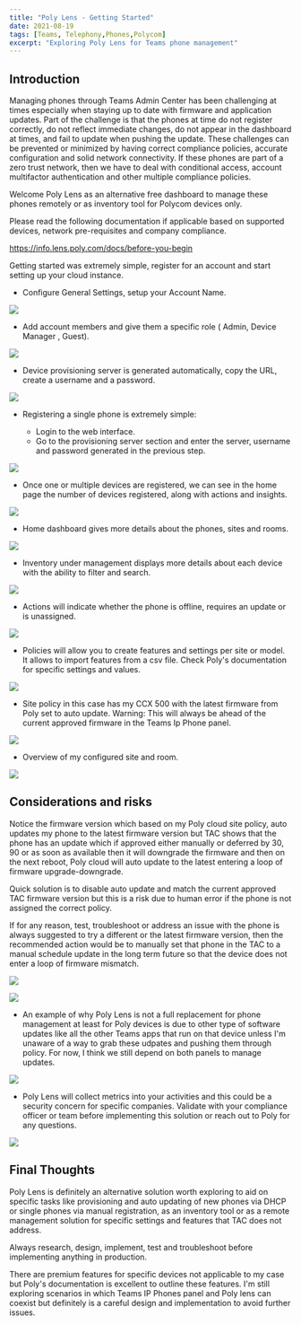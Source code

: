 ```yaml
---
title: "Poly Lens - Getting Started"
date: 2021-08-19
tags: [Teams, Telephony,Phones,Polycom]
excerpt: "Exploring Poly Lens for Teams phone management"
---
```


## Introduction

Managing phones through Teams Admin Center has been challenging at times especially when staying up to date with firmware and application updates. Part of the challenge is that the phones at time do not register correctly, do not reflect immediate changes, do not appear in the dashboard at times, and fail to update when pushing the update. These challenges can be prevented or minimized by having correct compliance policies, accurate configuration and solid network connectivity. If these phones are part of a zero trust network, then we have to deal with conditional access, account multifactor authentication and other multiple compliance policies.

Welcome Poly Lens as an alternative free dashboard to manage these phones remotely or as inventory tool for Polycom devices only.

Please read the following documentation if applicable based on supported devices, network pre-requisites and company compliance.

<https://info.lens.poly.com/docs/before-you-begin>

Getting started was extremely simple, register for an account and start setting up your cloud instance.

- Configure General Settings, setup your Account Name.

![](images/PolyLens01_GeneralSettings.png)

- Add account members and give them a specific role ( Admin, Device Manager , Guest).

![](images/PolyLens02_AccountMembers.png)

- Device provisioning server is generated automatically, copy the URL, create a username and a password.

![](images/PolyLens03_DeviceProvisioning.png)

- Registering a single phone is extremely simple:

  - Login to the web interface.
  - Go to the provisioning server section and enter the server, username and password generated in the previous step.

![](images/PolyLens03a_DeviceProvisioning.png)

- Once one or multiple devices are registered, we can see in the home page the number of devices registered, along with actions and insights.

![](images/PolyLens05_Home.png)

- Home dashboard gives more details about the phones, sites and rooms.

![](images/PolyLens04_DashboardDetails.png)

- Inventory under management displays more details about each device with the ability to filter and search.

![](images/PolyLens06_ManageInventory.png)

- Actions will indicate whether the phone is offline, requires an update or is unassigned.

![](images/PolyLens07_ManageActions.png)

- Policies will allow you to create features and settings per site or model. It allows to import features from a csv file. Check Poly's documentation for specific settings and values.

![](images/PolyLens08_ManagePolicies.png)

- Site policy in this case has my CCX 500 with the latest firmware from Poly set to auto update. Warning: This will always be ahead of the current approved firmware in the Teams Ip Phone panel.

![](images/PolyLens09_PhoneSitePolicy.png)

- Overview of my configured site and room.

![](images/PolyLens10_ManageSiteHomePolicy.png)



## Considerations and risks

Notice the firmware version which based on my Poly cloud site policy, auto updates my phone to the latest firmware version but TAC shows that the phone has an update which if approved either manually or deferred by 30, 90 or as soon as available then it will downgrade the firmware and then on the next reboot, Poly cloud will auto update to the latest entering a loop of firmware upgrade-downgrade.

Quick solution is to disable auto update and match the current approved TAC firmware version but this is a risk due to human error if the phone is not assigned the correct policy.

If for any reason, test, troubleshoot or address an issue with the phone is always suggested to try a different or the latest firmware version, then the recommended action would be to manually set that phone in the TAC to a manual schedule update in the long term future so that the device does not enter a loop of firmware mismatch.

![](images/PolyLens11_TACFirmwareUpdate.png)


![](images/PolyLens13_PolyLensAutoUpdateDisabled.png)

- An example of why Poly Lens is not a full replacement for phone management at least for Poly devices is due to other type of software updates like all the other Teams apps that run on that device unless I'm unaware of a way to grab these udpates and pushing them through policy. For now, I think we still depend on both panels to manage updates.

![](images/PolyLens12_TACTeamsAppUpdate.png)

- Poly Lens will collect metrics into your activities and this could be a security concern for specific companies. Validate with your compliance officer or team before implementing this solution or reach out to Poly for any questions.

![](images/PolyLens14_Insights.png)


## Final Thoughts

Poly Lens is definitely an alternative solution worth exploring to aid on specific tasks like provisioning and auto updating of new phones via DHCP or single phones via manual registration, as an inventory tool or as a remote management solution for specific settings and features that TAC does not address.

Always research, design, implement, test and troubleshoot before implementing anything in production.

There are premium features for specific devices not applicable to my case but Poly's documentation is excellent to outline these features.
I'm still exploring scenarios in which Teams IP Phones panel and Poly lens can coexist but definitely is a careful design and implementation to avoid further issues.
